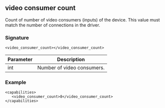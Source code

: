 ## video consumer count

Count of number of video consumers (inputs) of the device. This value must match the number of connections in the driver.


### Signature

`<video_consumer_count></video_consumer_count>`


| Parameter | Description |
| --- | --- |
| int | Number of video consumers. |


### Example

	<capabilities>
	   <video_consumer_count>8</video_consumer_count>
	</capabilities>
